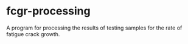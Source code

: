 # fcgr-processing
A program for processing the results of testing samples for the rate of fatigue crack growth.
